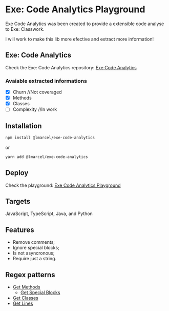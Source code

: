 # Exe: Code Analytics Playground
Exe Code Analytics was been created to provide a extensible code analyse to Exe: Classwork.

I will work to make this lib more efective and extract more information!

## Exe: Code Analytics
Check the Exe: Code Analytics repository: [Exe Code Analytics](https://github.com/l-marcel/exe-code-analytics)

### Avaiable extracted informations

- [x] Churn //Not coveraged
- [x] Methods
- [x] Classes
- [ ] Complexity //In work

## Installation
```bash
npm install @lmarcel/exe-code-analytics
```
or 
```bash
yarn add @lmarcel/exe-code-analytics
```

## Deploy
Check the playground: [Exe Code Analytics Playground](https://exe-code-analytics-playground.vercel.app)


## Targets
JavaScript, TypeScript, Java, and Python

## Features

- Remove comments;
- Ignore special blocks;
- Is not asyncronous;
- Require just a string.

## Regex patterns

- [Get Methods](regexr.com/6let0)
  - [Get Special Blocks](regexr.com/6lf55)
- [Get Classes](regexr.com/6lf47)
- [Get Lines](regexr.com/6lf69)